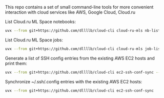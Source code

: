 This repo contains a set of small command-line tools for more convenient interaction with cloud services like AWS, Google Cloud, Cloud.ru

List Cloud.ru ML Space notebooks:
```sh
uvx --from git+https://github.com/dllllb/cloud-cli cloud-ru-mls nb-list
```

List Cloud.ru ML Space jobs:
```sh
uvx --from git+https://github.com/dllllb/cloud-cli cloud-ru-mls job-list --region SR008
```

Generate a list of SSH config entries from the existing AWS EC2 hosts and print them:
```sh
uvx --from git+https://github.com/dllllb/cloud-cli ec2-ssh-conf-sync --dump
```

Synchronize ~/.ssh/.config entries with the existing AWS EC2 hosts:
```sh
uvx --from git+https://github.com/dllllb/cloud-cli ec2-ssh-conf-sync
```
